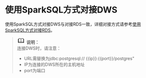 # 使用SparkSQL方式对接DWS<a name="dli_01_0373"></a>

使用SparkSQL方式对接DWS与对接RDS一致，详细对接方式请参考[使用SparkSQL方式对接RDS](使用SparkSQL方式对接RDS.md)。

>![](public_sys-resources/icon-note.gif) **说明：**   
>连接DWS时，请注意：  
>-   URL需替换为jdbc:postgresql:// \{\{ip\}\}:\{\{port\}\}/postgres"  
>-   IP为连接的DWS所在的主机地址  
>-   port为端口  

